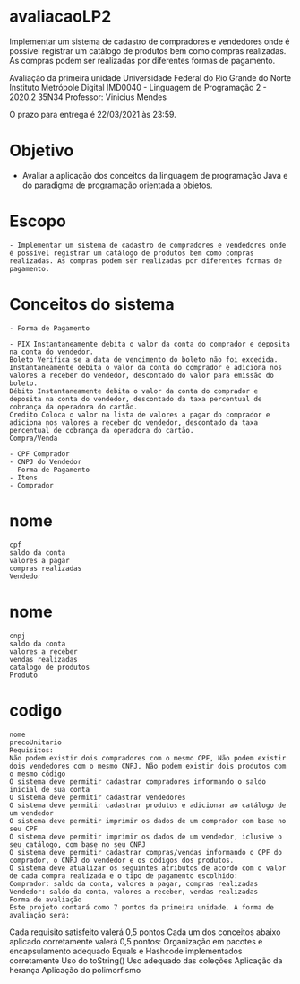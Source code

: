 # avaliacaoLP2
Implementar um sistema de cadastro de compradores e vendedores onde é possível registrar um catálogo de produtos bem como compras realizadas. As compras podem ser realizadas por diferentes formas de pagamento.


Avaliação da primeira unidade
Universidade Federal do Rio Grande do Norte
Instituto Metrópole Digital
IMD0040 - Linguagem de Programação 2 - 2020.2 35N34
Professor: Vinicius Mendes

O prazo para entrega é 22/03/2021 às 23:59.

# Objetivo
   - Avaliar a aplicação dos conceitos da linguagem de programação Java e do paradigma de programação orientada a objetos.

# Escopo
    - Implementar um sistema de cadastro de compradores e vendedores onde é possível registrar um catálogo de produtos bem como compras realizadas. As compras podem ser realizadas por diferentes formas de pagamento.

# Conceitos do sistema
    - Forma de Pagamento

    - PIX Instantaneamente debita o valor da conta do comprador e deposita na conta do vendedor.
    Boleto Verifica se a data de vencimento do boleto não foi excedida. Instantaneamente debita o valor da conta do comprador e adiciona nos valores a receber do vendedor, descontado do valor para emissão do boleto.
    Débito Instantaneamente debita o valor da conta do comprador e deposita na conta do vendedor, descontado da taxa percentual de cobrança da operadora do cartão.
    Credito Coloca o valor na lista de valores a pagar do comprador e adiciona nos valores a receber do vendedor, descontado da taxa percentual de cobrança da operadora do cartão.
    Compra/Venda

    - CPF Comprador
    - CNPJ do Vendedor
    - Forma de Pagamento
    - Itens
    - Comprador

# nome
    cpf
    saldo da conta
    valores a pagar
    compras realizadas
    Vendedor

# nome
    cnpj
    saldo da conta
    valores a receber
    vendas realizadas
    catalogo de produtos
    Produto

# codigo
    nome
    precoUnitario
    Requisitos:
    Não podem existir dois compradores com o mesmo CPF, Não podem existir dois vendedores com o mesmo CNPJ, Não podem existir dois produtos com o mesmo código
    O sistema deve permitir cadastrar compradores informando o saldo inicial de sua conta
    O sistema deve permitir cadastrar vendedores
    O sistema deve permitir cadastrar produtos e adicionar ao catálogo de um vendedor
    O sistema deve permitir imprimir os dados de um comprador com base no seu CPF
    O sistema deve permitir imprimir os dados de um vendedor, iclusive o seu catálogo, com base no seu CNPJ
    O sistema deve permitir cadastrar compras/vendas informando o CPF do comprador, o CNPJ do vendedor e os códigos dos produtos.
    O sistema deve atualizar os seguintes atributos de acordo com o valor de cada compra realizada e o tipo de pagamento escolhido:
    Comprador: saldo da conta, valores a pagar, compras realizadas
    Vendedor: saldo da conta, valores a receber, vendas realizadas
    Forma de avaliação
    Este projeto contará como 7 pontos da primeira unidade. A forma de avaliação será:

Cada requisito satisfeito valerá 0,5 pontos
Cada um dos conceitos abaixo aplicado corretamente valerá 0,5 pontos:
Organização em pacotes e encapsulamento adequado
Equals e Hashcode implementados corretamente
Uso do toString()
Uso adequado das coleções
Aplicação da herança
Aplicação do polimorfismo